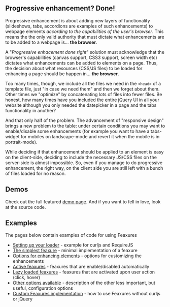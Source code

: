 

## Progressive enhancement? Done!

Progressive enhancement is about adding new layers of functionality (slideshows, tabs, accordions are examples of such enhancements) to webpage elements <em>according to the capabilities of the user's browser</em>. This means the the only valid authority that must dictate what enhancements are to be added to a webpage is... <strong>the browser</strong>.

A "<em>Progressive enhacement done right</em>" solution must acknowledge that the browser's capabilities (canvas support, CSS3 support, screen width etc) dictates what enhancements can be added to elements on a page. Thus, the decision about what resources (CSS/JS files) to be loaded for enhancing a page should be happen in... <strong>the browser</strong>.

Too many times, though, we include all the files we need in the <code>&lt;head&gt;</code> of a template file, just "in case we need them" and then we forget about them. Other times we "optimize" by concatenating lots of files into fewer files. Be honest, how many times have you included the entire jQuery UI in all your website although you only needed the datepicker in a page and the tabs functionality in another?

And that only half of the problem. The advancement of "responsive design" brings a new problem to the table: under certain conditions you may want to enable/disable some enhancements (for example you want to have a tabs-widget for mobiles on landscape-mode and revert it when the mobile is in portrait-mode). 

While deciding if that enhancement should be applied to an element is easy on the client-side, deciding to include the necessary JS/CSS files on the server-side is almost impossible. So, even if you manage to do progressive enhancement, the right way, on the client side you are still left with a bunch of files loaded for no reason.

## Demos

Check out the full featured [demo page](/demos). And if you want to fell in love, look at the source code.

## Examples

The pages below contain examples of code for using Feaxures
* [Setting up your loader](Examples/Set_up_your_loader) - example for curljs and RequireJS
* [The simplest feaxure](Examples/Basic_feaxure) - minimal implementation of a feaxure
* [Options for enhancing elements](Examples/Element_options) - options for customizing the enhancements
* [Active feaxures](Examples/Active_feaxures) - feaxures that are enable/disabled automatically
* [Lazy loaded feaxures](Examples/Lazy_loaded_feaxures) - feaxures that are activated upon user action (click, hover)
* [Other options available](Examples/Other_feaxures_options) - description of the other less important, but useful, configuration options
* [Custom Feaxures implementation](Examples/Custom_Feaxures_implementation) - how to use Feaxures without curljs or jQuery
